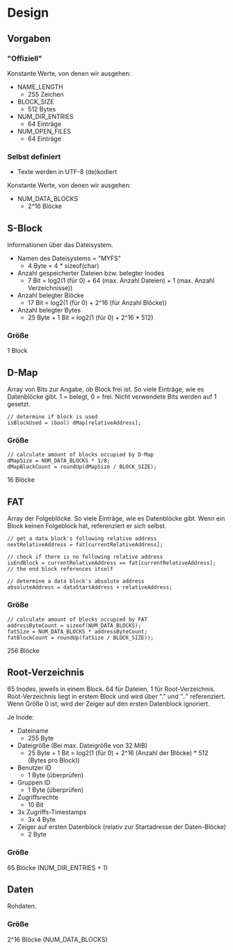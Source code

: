 # Design

## Vorgaben

### "Offiziell"

Konstante Werte, von denen wir ausgehen:

- NAME_LENGTH
	- 255 Zeichen
- BLOCK_SIZE
	- 512 Bytes
- NUM_DIR_ENTRIES
	- 64 Einträge
- NUM_OPEN_FILES
	- 64 Einträge

### Selbst definiert

- Texte werden in UTF-8 (de)kodiert

Konstante Werte, von denen wir ausgehen:

- NUM_DATA_BLOCKS
	- 2^16 Blöcke

## S-Block
Informationen über das Dateisystem.

- Namen des Dateisystems = "MYFS"
	- 4 Byte = 4 * sizeof(char)
- Anzahl gespeicherter Dateien bzw. belegter Inodes
	- 7 Bit = log2(1 (für 0) + 64 (max. Anzahl Dateien) + 1 (max. Anzahl Verzeichnisse))
- Anzahl belegter Blöcke
	- 17 Bit = log2(1 (für 0) + 2^16 (für Anzahl Blöcke))
- Anzahl belegter Bytes
	- 25 Byte + 1 Bit = log2(1 (für 0) + 2^16 * 512)

### Größe

1 Block

## D-Map
Array von Bits zur Angabe, ob Block frei ist. So viele Einträge, wie es Datenblöcke gibt. 1 = belegt, 0 = frei. Nicht verwendete Bits werden auf 1 gesetzt.

```
// determine if block is used
isBlockUsed = (bool) dMap[relativeAddress];
```

### Größe

```
// calculate amount of blocks occupied by D-Map
dMapSize = NUM_DATA_BLOCKS * 1/8;
dMapBlockCount = roundUp(dMapSize / BLOCK_SIZE);
```
 
16 Blöcke

## FAT
Array der Folgeblöcke. So viele Einträge, wie es Datenblöcke gibt. Wenn ein Block keinen Folgeblock hat, referenziert er sich selbst.

```
// get a data block's following relative address
nextRelativeAddress = fat[currentRelativeAddress];

// check if there is no following relative address
isEndBlock = currentRelativeAddress == fat[currentRelativeAddress];
// the end block references itself

// determine a data block's absolute address
absoluteAddress = dataStartAddress + relativeAddress;
```

### Größe
```
// calculate amount of blocks occupied by FAT
addressByteCount = sizeof(NUM_DATA_BLOCKS);
fatSize = NUM_DATA_BLOCKS * addressByteCount;
fatBlockCount = roundUp(fatSize / BLOCK_SIZE));
```

256 Blöcke

## Root-Verzeichnis
65 Inodes, jeweils in einem Block. 64 für Dateien, 1 für Root-Verzeichnis. Root-Verzeichnis liegt in erstem Block und wird über "." und ".." referenziert. Wenn Größe 0 ist, wird der Zeiger auf den ersten Datenblock ignoriert.

Je Inode:
- Dateiname
	- 255 Byte
- Dateigröße (Bei max. Dateigröße von 32 MiB)
	- 25 Byte + 1 Bit = log2(1 (für 0) + 2^16 (Anzahl der Blöcke) * 512 (Bytes pro Block))
- Benutzer ID
	- 1 Byte (überprüfen)
- Gruppen ID
	- 1 Byte (überprüfen)
- Zugriffsrechte
	- 10 Bit
- 3x Zugriffs-Timestamps
	- 3x 4 Byte
- Zeiger auf ersten Datenblock (relativ zur Startadresse der Daten-Blöcke)
	- 2 Byte

### Größe
65 Blöcke (NUM_DIR_ENTRIES + 1)

## Daten
Rohdaten.

### Größe
2^16 Blöcke (NUM_DATA_BLOCKS)
